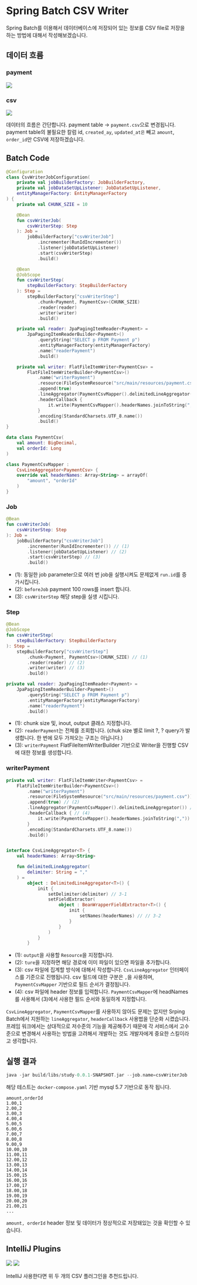 # Spring Batch CSV Writer

Spring Batch를 이용해서 데이터베이스에 저장되어 있는 정보를 CSV file로 저장을 하는 방법에 대해서 작성해보겠습니다.

## 데이터 흐름

### payment
![](img/table_payment.png)

### csv
![](img/csv-format.png)

데이터의 흐름은 간단합니다. payment table -> `payment.csv`으로 변경됩니다. payment table의 불필요한 칼럼 id, `created_ay`, `updated_at은` 빼고 `amount`, `order_id`만 CSV에 저장하겠습니다.


## Batch Code

```kotlin
@Configuration
class CsvWriterJobConfiguration(
    private val jobBuilderFactory: JobBuilderFactory,
    private val jobDataSetUpListener: JobDataSetUpListener,
    entityManagerFactory: EntityManagerFactory
) {
    private val CHUNK_SZIE = 10

    @Bean
    fun csvWriterJob(
        csvWriterStep: Step
    ): Job =
        jobBuilderFactory["csvWriterJob"]
            .incrementer(RunIdIncrementer())
            .listener(jobDataSetUpListener)
            .start(csvWriterStep)
            .build()

    @Bean
    @JobScope
    fun csvWriterStep(
        stepBuilderFactory: StepBuilderFactory
    ): Step =
        stepBuilderFactory["csvWriterStep"]
            .chunk<Payment, PaymentCsv>(CHUNK_SZIE)
            .reader(reader)
            .writer(writer)
            .build()

    private val reader: JpaPagingItemReader<Payment> =
        JpaPagingItemReaderBuilder<Payment>()
            .queryString("SELECT p FROM Payment p")
            .entityManagerFactory(entityManagerFactory)
            .name("readerPayment")
            .build()

    private val writer: FlatFileItemWriter<PaymentCsv> =
        FlatFileItemWriterBuilder<PaymentCsv>()
            .name("writerPayment")
            .resource(FileSystemResource("src/main/resources/payment.csv"))
            .append(true)
            .lineAggregator(PaymentCsvMapper().delimitedLineAggregator())
            .headerCallback {
                it.write(PaymentCsvMapper().headerNames.joinToString(","))
            }
            .encoding(StandardCharsets.UTF_8.name())
            .build()
}

data class PaymentCsv(
    val amount: BigDecimal,
    val orderId: Long
)

class PaymentCsvMapper :
    CsvLineAggregator<PaymentCsv> {
    override val headerNames: Array<String> = arrayOf(
        "amount", "orderId"
    )
}
```

### Job
```kotlin
@Bean
fun csvWriterJob(
    csvWriterStep: Step
): Job =
    jobBuilderFactory["csvWriterJob"]
        .incrementer(RunIdIncrementer()) // (1)
        .listener(jobDataSetUpListener) // (2)
        .start(csvWriterStep) // (3)
        .build()
```

* (1): 동일한 job parameter으로 여러 번 job을 실행시켜도 문제없게 `run.id`를 증가시킵니다.
* (2): `beforeJob` payment 100 rows를 insert 합니다.
* (3): `csvWriterStep` 해당 step을 실생 시킵니다.

### Step
```kotlin
@Bean
@JobScope
fun csvWriterStep(
    stepBuilderFactory: StepBuilderFactory
): Step =
    stepBuilderFactory["csvWriterStep"]
        .chunk<Payment, PaymentCsv>(CHUNK_SZIE) // (1)
        .reader(reader) // (2)
        .writer(writer) // (3)
        .build()

private val reader: JpaPagingItemReader<Payment> =
    JpaPagingItemReaderBuilder<Payment>()
        .queryString("SELECT p FROM Payment p")
        .entityManagerFactory(entityManagerFactory)
        .name("readerPayment")
        .build()
```

* (1): chunk size 및, inout, output 클래스 지정합니다.
* (2): `readerPayment`는 전체를 조회합니다. (chuk size 별로 limit ?, ? query가 발생합니다. 한 번에 모두 가져오는 구조는 아닙니다.)
* (3): `writerPayment` FlatFileItemWriterBuilder 기반으로 Writer을 진행할 CSV에 대한 정보를 생성합니다. 

### writerPayment

```kotlin
private val writer: FlatFileItemWriter<PaymentCsv> =
    FlatFileItemWriterBuilder<PaymentCsv>()
        .name("writerPayment")
        .resource(FileSystemResource("src/main/resources/payment.csv")) // (1)
        .append(true) // (2)
        .lineAggregator(PaymentCsvMapper().delimitedLineAggregator()) // (3)
        .headerCallback { // (4)
            it.write(PaymentCsvMapper().headerNames.joinToString(","))
        }
        .encoding(StandardCharsets.UTF_8.name())
        .build()


interface CsvLineAggregator<T> {
    val headerNames: Array<String>

    fun delimitedLineAggregator(
        delimiter: String = ","
    ) =
        object : DelimitedLineAggregator<T>() {
            init {
                setDelimiter(delimiter) // 3-1
                setFieldExtractor(
                    object : BeanWrapperFieldExtractor<T>() {
                        init {
                            setNames(headerNames) // // 3-2
                        }
                    }
                )
            }
        }
```
* (1): `output`을 사용할 `Resource`을 지정합니다. 
* (2): `ture`을 지정하면 해당 경로에 이미 파일이 있으면 파일을 추가합니다.
* (3): csv 파일에 집계할 방식에 대해서 작성합니다. `CsvLineAggregator` 인터페이스를 기준으로 진행됩니다. csv 필드에 대한 구분은 `,`을 사용하며, `PaymentCsvMapper` 기반으로 필드 순서가 결정됩니다.
* (4): csv 파일에 header 정보를 입력합니다. `PaymentCsvMapper`에 headNames를 사용해서 (3)에서 사용한 필드 순서와 동일하게 지정합니다.

`CsvLineAggregator`, `PaymentCsvMapper`를 사용하지 않아도 문제는 없지만 Srping Batch에서 지원하는 `lineAggregator`, `headerCallback` 사용법을 단순화 시켰습니다. 프레임 워크에서는 상대적으로 저수준의 기능을 제공해주기 때문에 각 서비스에서 고수준으로 변경해서 사용하는 방법을 고려해서 개발하는 것도 개발자에게 중요한 스킬이라고 생각합니다.


## 실행 결과

```kotlin
java -jar build/libs/study-0.0.1-SNAPSHOT.jar --job.name=csvWriterJob
```

해당 테스트는 `docker-compose.yaml` 기반 mysql 5.7 기반으로 동작 됩니다. 

```csv
amount,orderId
1.00,1
2.00,2
3.00,3
4.00,4
5.00,5
6.00,6
7.00,7
8.00,8
9.00,9
10.00,10
11.00,11
12.00,12
13.00,13
14.00,14
15.00,15
16.00,16
17.00,17
18.00,18
19.00,19
20.00,20
21.00,21
...
```
`amount, orderId` header 정보 및 데이터가 정상적으로 저장돼있는 것을 확인할 수 있습니다.

## IntelliJ Plugins

![](img/csv-rainbow.png)
![](img/csv-plugin.png)

IntelliJ 사용한다면 위 두 개의 CSV 플러그인을 추천드립니다. 